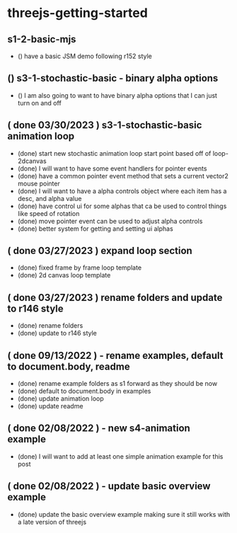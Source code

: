 # threejs-getting-started

<!-- BASIC SECTION -->

## s1-2-basic-mjs
* () have a basic JSM demo following r152 style

<!-- LOOP SECTION -->

<!-- STOCHASTIC SECTION -->

## () s3-1-stochastic-basic - binary alpha options 
* () I am also going to want to have binary alpha options that I can just turn on and off

<!-- DONE -->

## ( done 03/30/2023 ) s3-1-stochastic-basic animation loop
* (done) start new stochastic animation loop start point based off of loop-2dcanvas
* (done) I will want to have some event handlers for pointer events
* (done) have a common pointer event method that sets a current vector2 mouse pointer
* (done) I will want to have a alpha controls object where each item has a desc, and alpha value
* (done) have control ui for some alphas that ca be used to control things like speed of rotation
* (done) move pointer event can be used to adjust alpha controls
* (done) better system for getting and setting ui alphas

## ( done 03/27/2023 ) expand loop section
* (done) fixed frame by frame loop template
* (done) 2d canvas loop template 

## ( done 03/27/2023 ) rename folders and update to r146 style
* (done) rename folders
* (done) update to r146 style

## ( done 09/13/2022 ) - rename examples, default to document.body, readme
* (done) rename example folders as s1 forward as they should be now
* (done) default to document.body in examples
* (done) update animation loop
* (done) update readme

## ( done 02/08/2022 ) - new s4-animation example
* (done) I will want to add at least one simple animation example for this post

## ( done 02/08/2022 ) - update basic overview example
* (done) update the basic overview example making sure it still works with a late version of threejs